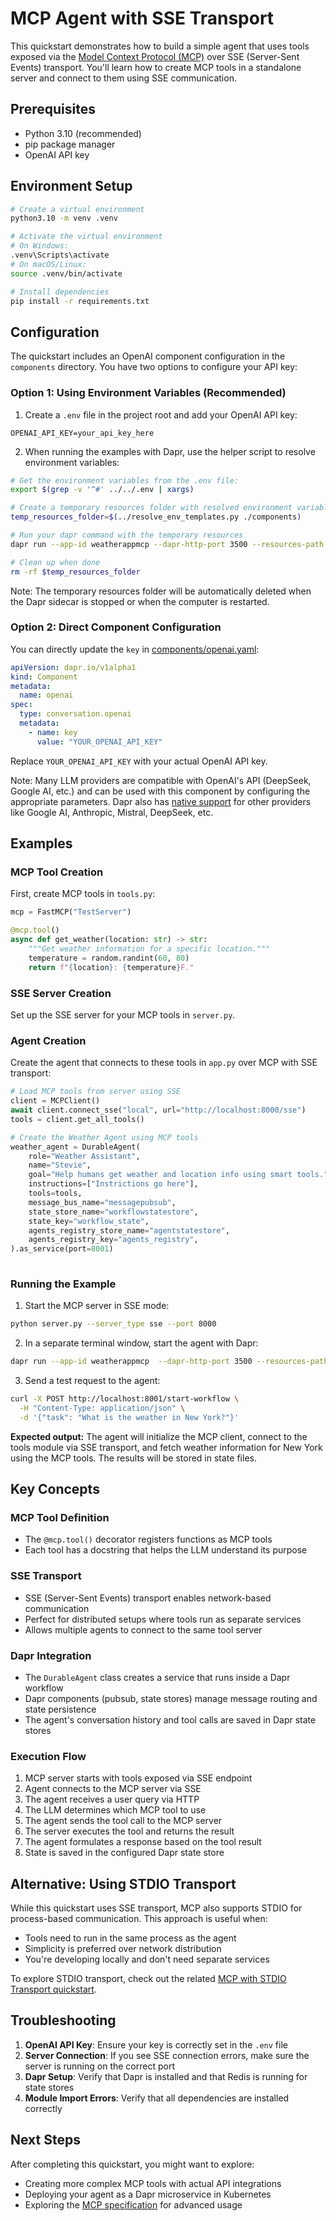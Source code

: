 # MCP Agent with SSE Transport

This quickstart demonstrates how to build a simple agent that uses tools exposed via the [Model Context Protocol (MCP)](https://modelcontextprotocol.io/introduction) over SSE (Server-Sent Events) transport. You'll learn how to create MCP tools in a standalone server and connect to them using SSE communication.

## Prerequisites

- Python 3.10 (recommended)
- pip package manager
- OpenAI API key

## Environment Setup

```bash
# Create a virtual environment
python3.10 -m venv .venv

# Activate the virtual environment 
# On Windows:
.venv\Scripts\activate
# On macOS/Linux:
source .venv/bin/activate

# Install dependencies
pip install -r requirements.txt
```

## Configuration

The quickstart includes an OpenAI component configuration in the `components` directory. You have two options to configure your API key:

### Option 1: Using Environment Variables (Recommended)

1. Create a `.env` file in the project root and add your OpenAI API key:
```env
OPENAI_API_KEY=your_api_key_here
```

2. When running the examples with Dapr, use the helper script to resolve environment variables:
```bash
# Get the environment variables from the .env file:
export $(grep -v '^#' ../../.env | xargs)

# Create a temporary resources folder with resolved environment variables
temp_resources_folder=$(../resolve_env_templates.py ./components)

# Run your dapr command with the temporary resources
dapr run --app-id weatherappmcp --dapr-http-port 3500 --resources-path $temp_resources_folder -- python app.py

# Clean up when done
rm -rf $temp_resources_folder
```

Note: The temporary resources folder will be automatically deleted when the Dapr sidecar is stopped or when the computer is restarted.

### Option 2: Direct Component Configuration

You can directly update the `key` in [components/openai.yaml](components/openai.yaml):
```yaml
apiVersion: dapr.io/v1alpha1
kind: Component
metadata:
  name: openai
spec:
  type: conversation.openai
  metadata:
    - name: key
      value: "YOUR_OPENAI_API_KEY"
```

Replace `YOUR_OPENAI_API_KEY` with your actual OpenAI API key.

Note: Many LLM providers are compatible with OpenAI's API (DeepSeek, Google AI, etc.) and can be used with this component by configuring the appropriate parameters. Dapr also has [native support](https://docs.dapr.io/reference/components-reference/supported-conversation/) for other providers like Google AI, Anthropic, Mistral, DeepSeek, etc.

## Examples

### MCP Tool Creation

First, create MCP tools in `tools.py`:

```python
mcp = FastMCP("TestServer")

@mcp.tool()
async def get_weather(location: str) -> str:
    """Get weather information for a specific location."""
    temperature = random.randint(60, 80)
    return f"{location}: {temperature}F."
```

### SSE Server Creation

Set up the SSE server for your MCP tools in `server.py`.

### Agent Creation

Create the agent that connects to these tools in `app.py` over MCP with SSE transport:

```python
# Load MCP tools from server using SSE
client = MCPClient()
await client.connect_sse("local", url="http://localhost:8000/sse")
tools = client.get_all_tools()

# Create the Weather Agent using MCP tools
weather_agent = DurableAgent(
    role="Weather Assistant",
    name="Stevie",
    goal="Help humans get weather and location info using smart tools.",
    instructions=["Instrictions go here"],
    tools=tools,
    message_bus_name="messagepubsub",
    state_store_name="workflowstatestore",
    state_key="workflow_state",
    agents_registry_store_name="agentstatestore",
    agents_registry_key="agents_registry",
).as_service(port=8001)
 
```

### Running the Example

1. Start the MCP server in SSE mode:

```bash
python server.py --server_type sse --port 8000
```

2. In a separate terminal window, start the agent with Dapr:

```bash
dapr run --app-id weatherappmcp  --dapr-http-port 3500 --resources-path ./components/ -- python app.py
```

3. Send a test request to the agent:

```bash
curl -X POST http://localhost:8001/start-workflow \
  -H "Content-Type: application/json" \
  -d '{"task": "What is the weather in New York?"}'
```

**Expected output:** The agent will initialize the MCP client, connect to the tools module via SSE transport, and fetch weather information for New York using the MCP tools. The results will be stored in state files.

## Key Concepts

### MCP Tool Definition
- The `@mcp.tool()` decorator registers functions as MCP tools
- Each tool has a docstring that helps the LLM understand its purpose

### SSE Transport
- SSE (Server-Sent Events) transport enables network-based communication
- Perfect for distributed setups where tools run as separate services
- Allows multiple agents to connect to the same tool server

### Dapr Integration
- The `DurableAgent` class creates a service that runs inside a Dapr workflow
- Dapr components (pubsub, state stores) manage message routing and state persistence
- The agent's conversation history and tool calls are saved in Dapr state stores

### Execution Flow
1. MCP server starts with tools exposed via SSE endpoint
2. Agent connects to the MCP server via SSE
3. The agent receives a user query via HTTP
4. The LLM determines which MCP tool to use
5. The agent sends the tool call to the MCP server
6. The server executes the tool and returns the result
7. The agent formulates a response based on the tool result
8. State is saved in the configured Dapr state store

## Alternative: Using STDIO Transport

While this quickstart uses SSE transport, MCP also supports STDIO for process-based communication. This approach is useful when:

- Tools need to run in the same process as the agent
- Simplicity is preferred over network distribution
- You're developing locally and don't need separate services

To explore STDIO transport, check out the related [MCP with STDIO Transport quickstart](../07-agent-mcp-client-stdio).

## Troubleshooting

1. **OpenAI API Key**: Ensure your key is correctly set in the `.env` file
2. **Server Connection**: If you see SSE connection errors, make sure the server is running on the correct port
3. **Dapr Setup**: Verify that Dapr is installed and that Redis is running for state stores
4. **Module Import Errors**: Verify that all dependencies are installed correctly

## Next Steps

After completing this quickstart, you might want to explore:
- Creating more complex MCP tools with actual API integrations
- Deploying your agent as a Dapr microservice in Kubernetes
- Exploring the [MCP specification](https://modelcontextprotocol.io/) for advanced usage